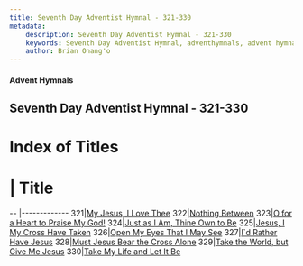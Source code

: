 ```yaml
---
title: Seventh Day Adventist Hymnal - 321-330
metadata:
    description: Seventh Day Adventist Hymnal - 321-330
    keywords: Seventh Day Adventist Hymnal, adventhymnals, advent hymnals 321-330
    author: Brian Onang'o
---
```


#### Advent Hymnals
## Seventh Day Adventist Hymnal - 321-330

# Index of Titles
# | Title                        
-- |-------------
321|[My Jesus, I Love Thee](/seventh-day-adventist-hymnal/301-400/321-330/My-Jesus,-I-Love-Thee)
322|[Nothing Between](/seventh-day-adventist-hymnal/301-400/321-330/Nothing-Between)
323|[O for a Heart to Praise My God!](/seventh-day-adventist-hymnal/301-400/321-330/O-for-a-Heart-to-Praise-My-God!)
324|[Just as I Am, Thine Own to Be](/seventh-day-adventist-hymnal/301-400/321-330/Just-as-I-Am,-Thine-Own-to-Be)
325|[Jesus, I My Cross Have Taken](/seventh-day-adventist-hymnal/301-400/321-330/Jesus,-I-My-Cross-Have-Taken)
326|[Open My Eyes That I May See](/seventh-day-adventist-hymnal/301-400/321-330/Open-My-Eyes-That-I-May-See)
327|[I\`d Rather Have Jesus](/seventh-day-adventist-hymnal/301-400/321-330/I`d-Rather-Have-Jesus)
328|[Must Jesus Bear the Cross Alone](/seventh-day-adventist-hymnal/301-400/321-330/Must-Jesus-Bear-the-Cross-Alone)
329|[Take the World, but Give Me Jesus](/seventh-day-adventist-hymnal/301-400/321-330/Take-the-World,-but-Give-Me-Jesus)
330|[Take My Life and Let It Be](/seventh-day-adventist-hymnal/301-400/321-330/Take-My-Life-and-Let-It-Be)
